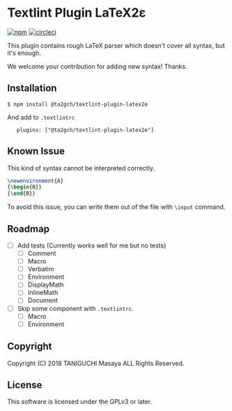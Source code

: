 # Textlint Plugin LaTeX2ε
[![npm](https://img.shields.io/npm/v/@ta2gch/textlint-plugin-latex2e.svg)](https://www.npmjs.com/package/@ta2gch/textlint-plugin-latex2e)
[![circleci](https://img.shields.io/circleci/project/github/ta2gch/textlint-plugin-latex2e.svg)](https://circleci.com/gh/ta2gch/textlint-plugin-latex2e)


This plugin contains rough LaTeX parser which doesn't cover all syntax, but it's enough.

We welcome your contribution for adding new syntax! Thanks.

## Installation

```
$ npm install @ta2gch/textlint-plugin-latex2e
```

And add to `.textlintrc`

```
   plugins: ["@ta2gch/textlint-plugin-latex2e"]
```

## Known Issue

This kind of syntax cannot be interpreted correctly.

```latex
\newenvironment{A}
{\begin{B}}
{\end{B}}
```

To avoid this issue, you can write them out of the file with `\input` command.

## Roadmap

- [ ] Add tests (Currently works well for me but no tests)
    - [ ] Comment
    - [ ] Macro
    - [ ] Verbatim
    - [ ] Environment
    - [ ] DisplayMath
    - [ ] InlineMath
    - [ ] Document

- [ ] Skip some component with `.textlintrc`.
    - [ ] Macro
    - [ ] Environment

## Copyright

Copyright (C) 2018 TANIGUCHI Masaya ALL Rights Reserved.

## License

This software is licensed under the GPLv3 or later.
